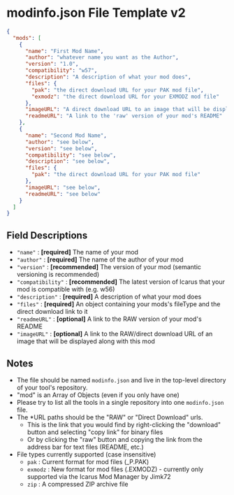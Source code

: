 # modinfo.json File Template v2

```json
{
  "mods": [
    {
      "name": "First Mod Name",
      "author": "whatever name you want as the Author",
      "version": "1.0",
      "compatibility": "w57",
      "description": "A description of what your mod does",
      "files": {
        "pak": "the direct download URL for your PAK mod file",
        "exmodz": "the direct download URL for your EXMODZ mod file"
      },
      "imageURL": "A direct download URL to an image that will be displayed in the mod list (optional)",
      "readmeURL": "A link to the 'raw' version of your mod's README"
    },
    {
      "name": "Second Mod Name",
      "author": "see below",
      "version": "see below",
      "compatibility": "see below",
      "description": "see below",
      "files": {
        "pak": "the direct download URL for your PAK mod file"
      },
      "imageURL": "see below",
      "readmeURL": "see below"
    }
  ]
}
```

## Field Descriptions

- `"name"`             : **[required]** The name of your mod
- `"author"`           : **[required]** The name of the author of your mod
- `"version"`          : **[recommended]** The version of your mod (semantic versioning is recommended)
- `"compatibility"`    : **[recommended]** The latest version of Icarus that your mod is compatible with (e.g. w56)
- `"description"`      : **[required]** A description of what your mod does
- `"files"`            : **[required]** An object containing your mods's fileType and the direct download link to it
- `"readmeURL"`        : **[optional]** A link to the RAW version of your mod's README
- `"imageURL"`         : **[optional]** A link to the RAW/direct download URL of an image that will be displayed along with this mod

## Notes

- The file should be named `modinfo.json` and live in the top-level directory of your tool's repository.
- "mod" is an Array of Objects (even if you only have one)
- Please try to list all the tools in a single repository into one `modinfo.json` file.
- The *URL paths should be the "RAW" or "Direct Download" urls.
  - This is the link that you would find by right-clicking the "download" button and selecting "copy link" for binary files
  - Or by clicking the "raw" button and copying the link from the address bar for text files (README, etc.)
- File types currently supported (case insensitive)
  - `pak`    : Current format for mod files (_P.PAK)
  - `exmodz` : New format for mod files (.EXMODZ) - currently only supported via the Icarus Mod Manager by Jimk72
  - `zip`    : A compressed ZIP archive file
